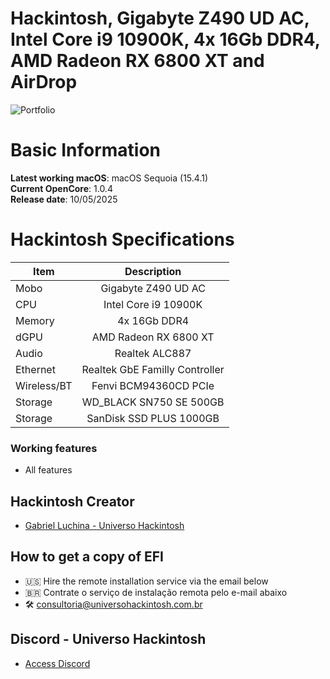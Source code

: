# Hackintosh, Gigabyte Z490 UD AC, Intel Core i9 10900K, 4x 16Gb DDR4, AMD Radeon RX 6800 XT and AirDrop

![Portfolio](https://github.com/user-attachments/assets/82cf60fd-a58f-47dd-b2bb-7ba1df374d71)

# Basic Information

**Latest working macOS**: macOS Sequoia (15.4.1)
<br>
**Current OpenCore**: 1.0.4
<br>
**Release date**: 10/05/2025

# Hackintosh Specifications
|Item|Description|
|-|:-------:|
|Mobo|Gigabyte Z490 UD AC|
|CPU|Intel Core i9 10900K|
|Memory|4x 16Gb DDR4|
|dGPU|AMD Radeon RX 6800 XT|
|Audio|Realtek ALC887|
|Ethernet|Realtek GbE Familly Controller|
|Wireless/BT|Fenvi BCM94360CD PCIe|
|Storage|WD_BLACK SN750 SE 500GB|
|Storage|SanDisk SSD PLUS 1000GB|

### Working features
- All features

## Hackintosh Creator
- [Gabriel Luchina - Universo Hackintosh](https://luchina.com.br)

## How to get a copy of EFI
- 🇺🇸 Hire the remote installation service via the email below
- 🇧🇷 Contrate o serviço de instalação remota pelo e-mail abaixo
- 🛠️ [consultoria@universohackintosh.com.br](mailto:consultoria@universohackintosh.com.br)

## Discord - Universo Hackintosh
- [Access Discord](https://discord.universohackintosh.com.br)
